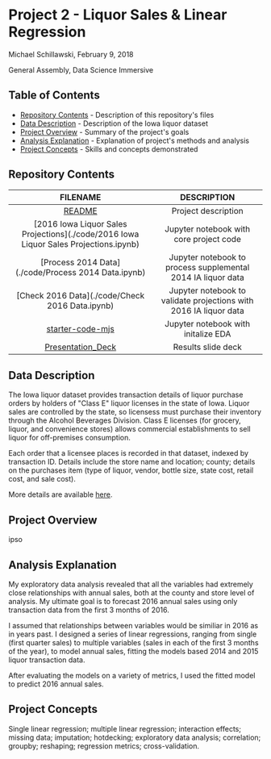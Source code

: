 # Project 2 - Liquor Sales & Linear Regression

Michael Schillawski, February 9, 2018

General Assembly, Data Science Immersive

## Table of Contents

- [Repository Contents](#repository-contents) - Description of this repository's files
- [Data Description](#data-description) - Description of the Iowa liquor dataset
- [Project Overview](#project-overview) - Summary of the project's goals
- [Analysis Explanation](#analysis-explanation) - Explanation of project's methods and analysis
- [Project Concepts](#project-concepts) - Skills and concepts demonstrated

## Repository Contents

| FILENAME |     DESCRIPTION    |
|:-------------:|:--------------:|
|  [README](./README.md) | Project description |
| [2016 Iowa Liquor Sales Projections](./code/2016 Iowa Liquor Sales Projections.ipynb) |    Jupyter notebook with core project code    |
| [Process 2014 Data](./code/Process 2014 Data.ipynb) | Jupyter notebook to process supplemental 2014 IA liquor data |
| [Check 2016 Data](./code/Check 2016 Data.ipynb) | Jupyter notebook to validate projections with 2016 IA liquor data |
| [starter-code-mjs](./code/starter-code-mjs.ipynb) | Jupyter notebook with initalize EDA |
|   [Presentation_Deck](.//)    |    Results slide deck    |

## Data Description

The Iowa liquor dataset provides transaction details of liquor purchase orders by holders of "Class E" liquor licenses in the state of Iowa. Liquor sales are controlled by the state, so licensess must purchase their inventory through the Alcohol Beverages Division. Class E licenses (for grocery, liquor, and convenience stores) allows commercial establishments to sell liquor for off-premises consumption.

Each order that a licensee places is recorded in that dataset, indexed by transaction ID. Details include the store name and location; county; details on the purchases item (type of liquor, vendor, bottle size, state cost, retail cost, and sale cost).

More details are available [here](https://data.iowa.gov/Economy/Iowa-Liquor-Sales/m3tr-qhgy).

## Project Overview

ipso

## Analysis Explanation

My exploratory data analysis revealed that all the variables had extremely close relationships with annual sales, both at the county and store level of analysis. My ultimate goal is to forecast 2016 annual sales using only transaction data from the first 3 months of 2016. 

I assumed that relationships between variables would be similiar in 2016 as in years past. I designed a series of linear regressions, ranging from single (first quarter sales) to multiple variables (sales in each of the first 3 months of the year), to model annual sales, fitting the models based 2014 and 2015 liquor transaction data.

After evaluating the models on a variety of metrics, I used the fitted model to predict 2016 annual sales.

## Project Concepts

Single linear regression; multiple linear regression; interaction effects; missing data; imputation; hotdecking; exploratory data analysis; correlation; groupby; reshaping; regression metrics; cross-validation.